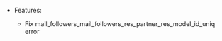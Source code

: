   - Features:
    
      - Fix
        mail\_followers\_mail\_followers\_res\_partner\_res\_model\_id\_uniq
        error
